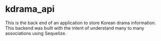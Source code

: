 # kdrama_api

This is the back end of an application to store Korean drama information. This backend was built with the intent of understand many to many associations using Sequelize. 
